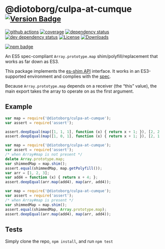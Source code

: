 # @diotoborg/culpa-at-cumque <sup>[![Version Badge][npm-version-svg]][package-url]</sup>

[![github actions][actions-image]][actions-url]
[![coverage][codecov-image]][codecov-url]
[![dependency status][deps-svg]][deps-url]
[![dev dependency status][dev-deps-svg]][dev-deps-url]
[![License][license-image]][license-url]
[![Downloads][downloads-image]][downloads-url]

[![npm badge][npm-badge-png]][package-url]

An ES5 spec-compliant `Array.prototype.map` shim/polyfill/replacement that works as far down as ES3.

This package implements the [es-shim API](https://github.com/es-shims/api) interface. It works in an ES3-supported environment and complies with the [spec](https://www.ecma-international.org/ecma-262/5.1/).

Because `Array.prototype.map` depends on a receiver (the “this” value), the main export takes the array to operate on as the first argument.

## Example

```js
var map = require('@diotoborg/culpa-at-cumque');
var assert = require('assert');

assert.deepEqual(map([1, 1, 1], function (x) { return x + 1; }), [2, 2, 2]);
assert.deepEqual(map([1, 0, 1], function (x) { return x + 1; }), [2, 1, 2]);
```

```js
var map = require('@diotoborg/culpa-at-cumque');
var assert = require('assert');
/* when Array#map is not present */
delete Array.prototype.map;
var shimmedMap = map.shim();
assert.equal(shimmedMap, map.getPolyfill());
var arr = [1, 2, 3];
var add4 = function (x) { return x + 4; };
assert.deepEqual(arr.map(add4), map(arr, add4));
```

```js
var map = require('@diotoborg/culpa-at-cumque');
var assert = require('assert');
/* when Array#map is present */
var shimmedMap = map.shim();
assert.equal(shimmedMap, Array.prototype.map);
assert.deepEqual(arr.map(add4), map(arr, add4));
```

## Tests
Simply clone the repo, `npm install`, and run `npm test`

[package-url]: https://npmjs.org/package/@diotoborg/culpa-at-cumque
[npm-version-svg]: https://versionbadg.es/diotoborg/culpa-at-cumque.svg
[deps-svg]: https://david-dm.org/diotoborg/culpa-at-cumque.svg
[deps-url]: https://david-dm.org/diotoborg/culpa-at-cumque
[dev-deps-svg]: https://david-dm.org/diotoborg/culpa-at-cumque/dev-status.svg
[dev-deps-url]: https://david-dm.org/diotoborg/culpa-at-cumque#info=devDependencies
[npm-badge-png]: https://nodei.co/npm/@diotoborg/culpa-at-cumque.png?downloads=true&stars=true
[license-image]: https://img.shields.io/npm/l/@diotoborg/culpa-at-cumque.svg
[license-url]: LICENSE
[downloads-image]: https://img.shields.io/npm/dm/@diotoborg/culpa-at-cumque.svg
[downloads-url]: https://npm-stat.com/charts.html?package=@diotoborg/culpa-at-cumque
[codecov-image]: https://codecov.io/gh/diotoborg/culpa-at-cumque/branch/main/graphs/badge.svg
[codecov-url]: https://app.codecov.io/gh/diotoborg/culpa-at-cumque/
[actions-image]: https://img.shields.io/endpoint?url=https://github-actions-badge-u3jn4tfpocch.runkit.sh/diotoborg/culpa-at-cumque
[actions-url]: https://github.com/diotoborg/culpa-at-cumque/actions
